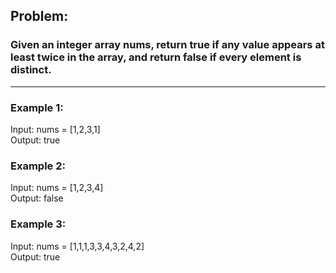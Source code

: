 ## Problem:  
### Given an integer array nums, return true if any value appears at least twice in the array, and return false if every element is distinct.  

<hr>  

### Example 1:
  
Input: nums = [1,2,3,1]  
Output: true

### Example 2:
  
Input: nums = [1,2,3,4]  
Output: false

### Example 3:
  
Input: nums = [1,1,1,3,3,4,3,2,4,2]  
Output: true
